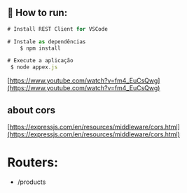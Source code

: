 ## :rocket: How to run:

```js
# Install REST Client for VSCode

# Instale as dependências
    $ npm install

# Execute a aplicação
 $ node appex.js
```

[https://www.youtube.com/watch?v=fm4_EuCsQwg](https://www.youtube.com/watch?v=fm4_EuCsQwg)

## about cors

[https://expressjs.com/en/resources/middleware/cors.html](https://expressjs.com/en/resources/middleware/cors.html)

# Routers:

- /products
